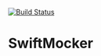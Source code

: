 [![Build Status](https://travis-ci.com/diti223/SwiftMocker.svg?branch=master)](https://travis-ci.com/diti223/SwiftMocker)

# SwiftMocker
